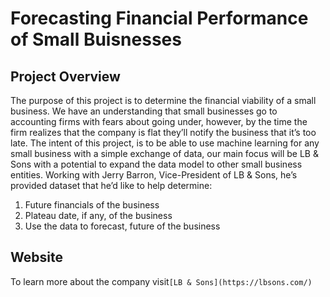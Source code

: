 # Forecasting Financial Performance of Small Buisnesses

## Project Overview
The purpose of this project is to determine the financial viability of a small business. We have an understanding that small businesses go to accounting firms with fears about going under, however, by the time the firm realizes that the company is flat they’ll notify the business that it’s too late. The intent of this project, is to be able to use machine learning for any small business with a simple exchange of data, our main focus will be LB & Sons with a potential to expand the data model to other small business entities. 
Working with Jerry Barron, Vice-President of LB & Sons, he’s provided dataset that he’d like to help determine:
1.	Future financials of the business
2.	Plateau date, if any, of the business
3.	Use the data to forecast, future of the business

## Website
To learn more about the company visit`[LB & Sons](https://lbsons.com/)` 

